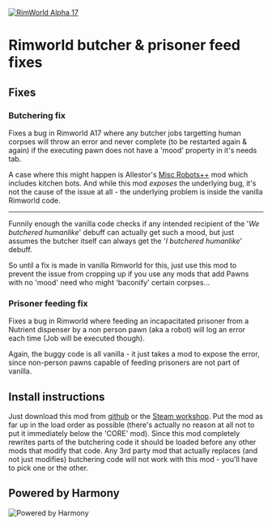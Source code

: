 [![RimWorld Alpha 17](https://img.shields.io/badge/RimWorld-Alpha%2017-brightgreen.svg)](http://rimworldgame.com/)

# Rimworld butcher & prisoner feed fixes

## Fixes

### Butchering fix

Fixes a bug in Rimworld A17 where any butcher jobs targetting human corpses will throw an error and never complete (to be restarted again &amp; again) if the executing pawn does not have a 'mood' property in it's needs tab.

A case where this might happen is Allestor's [Misc Robots++](http://steamcommunity.com/sharedfiles/filedetails/?id=747645520) mod which includes kitchen bots. And while this mod _exposes_ the underlying bug, it's not the cause of the issue at all - the underlying problem is inside the vanilla Rimworld code.

---

Funnily enough the vanilla code checks if any intended recipient of the '_We butchered humanlike_' debuff can actually get such a mood, but just assumes the butcher itself can always get the '_*I* butchered humanlike_' debuff.

So until a fix is made in vanilla Rimworld for this, just use this mod to prevent the issue from cropping up if you use any mods that add Pawns with no 'mood' need who might 'baconify' certain corpses...

### Prisoner feeding fix

Fixes a bug in Rimworld where feeding an incapacitated prisoner from a Nutrient dispenser by a non person pawn (aka a robot) will log an error each time (Job will be executed though).

Again, the buggy code is all vanilla - it just takes a mod to expose the error, since non-person pawns capable of feeding prisoners are not part of vanilla. 

## Install instructions

Just download this mod from [github](https://github.com/DoctorVanGogh/Rimworld-ButcherMoodFix) or the [Steam workshop](http://steamcommunity.com/sharedfiles/filedetails/?id=955427965).
Put the mod as far up in the load order as possible (there's actually no reason at all not to put it immediately below the 'CORE' mod). Since this mod completely rewrites parts of the butchering code it should be loaded before any other mods that modify that code. Any 3rd party mod that actually replaces (and not just modifies) butchering code will not work with this mod - you'll have to pick one or the other.

## Powered by Harmony

![Powered by Harmony](https://camo.githubusercontent.com/074bf079275fa90809f51b74e9dd0deccc70328f/68747470733a2f2f7332342e706f7374696d672e6f72672f3538626c31727a33392f6c6f676f2e706e67)